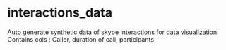 # interactions_data
Auto generate synthetic data of skype interactions for data visualization.
Contains cols : Caller, duration of call, participants
